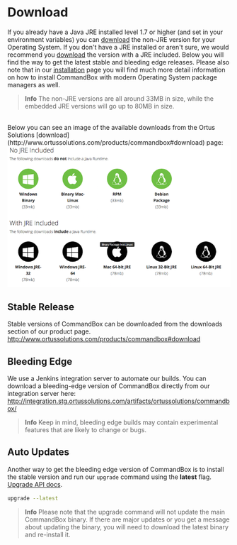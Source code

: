 # Download

If you already have a Java JRE installed level 1.7 or higher (and set in
your environment variables) you can [download](http://www.ortussolutions.com/products/commandbox#download) the non-JRE version for
your Operating System. If you don't have a JRE installed or aren't sure, we would recommend you [download](http://www.ortussolutions.com/products/commandbox#download) the version with a JRE included.  Below you will find the way to get the latest stable and bleeding edge releases.  Please also note that in our [installation](installation.md) page you will find much more detail information on how to install CommandBox with modern Operating System package managers as well.


>**Info** The non-JRE versions are all around 33MB in size, while the embedded JRE versions will go up to 80MB in size.

<br>
Below you can see an image of the available downloads from the Ortus Solutions [download](http://www.ortussolutions.com/products/commandbox#download) page:

<img src="../images/versions.png"/>

</div>

## Stable Release

Stable versions of CommandBox can be downloaded from the downloads
section of our product page.
http://www.ortussolutions.com/products/commandbox#download


## Bleeding Edge

We use a Jenkins integration server to automate our builds. You can
download a bleeding-edge version of CommandBox directly from our
integration server here:
http://integration.stg.ortussolutions.com/artifacts/ortussolutions/commandbox/

>**Info** Keep in mind, bleeding edge builds may contain experimental features
that are likely to change or bugs.

## Auto Updates

Another way to get the bleeding edge version of CommandBox is to install
the stable version and run our `upgrade` command using the
**latest** flag. [Upgrade API docs](http://apidocs.ortussolutions.com/commandbox/current/index.html?commandbox/system/commands/upgrade.html).

```bash
upgrade --latest
```

>**Info** Please note that the upgrade command will not update the main CommandBox binary. If there are major updates or you get a message about updating the binary, you will need to download the latest binary and re-install it.
